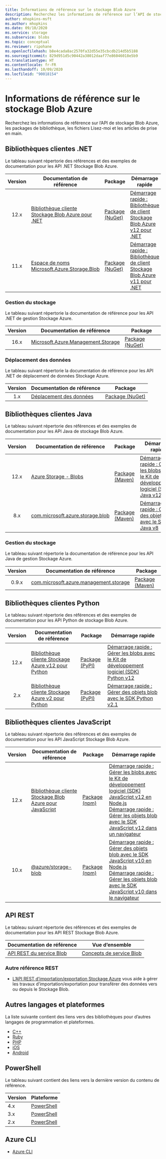 ```yaml
---
title: Informations de référence sur le stockage Blob Azure
description: Recherchez les informations de référence sur l’API de stockage Blob Azure, les fichiers Lisez-moi et les packages de bibliothèque cliente.
author: mhopkins-msft
ms.author: mhopkins
ms.date: 09/10/2020
ms.service: storage
ms.subservice: blobs
ms.topic: conceptual
ms.reviewer: ripohane
ms.openlocfilehash: b8e4cada8ac2570fa32d55e35cbcdb214d5b5188
ms.sourcegitcommit: 829d951d5c90442a38012daaf77e86046018e5b9
ms.translationtype: HT
ms.contentlocale: fr-FR
ms.lasthandoff: 10/09/2020
ms.locfileid: "90018154"
---
```

# <a name="azure-blob-storage-reference"></a>Informations de référence sur le stockage Blob Azure

Recherchez les informations de référence sur l’API de stockage Blob Azure, les packages de bibliothèque, les fichiers Lisez-moi et les articles de prise en main.

## <a name="net-client-libraries"></a>Bibliothèques clientes .NET

Le tableau suivant répertorie des références et des exemples de documentation pour les API .NET Stockage Blob Azure.

|  Version  | Documentation de référence | Package | Démarrage rapide |
| :-------: | ----------------------- | ------- | ---------- |
| 12.x | [Bibliothèque cliente Stockage Blob Azure pour .NET](/dotnet/api/overview/azure/storage.blobs-readme) | [Package (NuGet)](https://www.nuget.org/packages/Azure.Storage.Blobs/) | [Démarrage rapide : Bibliothèque de client Stockage Blob Azure v12 pour .NET](/azure/storage/blobs/storage-quickstart-blobs-dotnet) |
| 11.x | [Espace de noms Microsoft.Azure.Storage.Blob](/dotnet/api/microsoft.azure.storage.blob) | [Package (NuGet)](https://www.nuget.org/packages/Microsoft.Azure.Storage.Blob/) | [Démarrage rapide : Bibliothèque de client Stockage Blob Azure v11 pour .NET](/azure/storage/blobs/storage-quickstart-blobs-dotnet-legacy) |

### <a name="storage-management"></a>Gestion du stockage

Le tableau suivant répertorie la documentation de référence pour les API .NET de gestion Stockage Azure.

|  Version  | Documentation de référence | Package |
| :-------: | ----------------------- | ------- |
| 16.x | [Microsoft.Azure.Management.Storage](/dotnet/api/microsoft.azure.management.storage) | [Package (NuGet)](https://www.nuget.org/packages/Microsoft.Azure.Management.Storage/) |

### <a name="data-movement"></a>Déplacement des données

Le tableau suivant répertorie la documentation de référence pour les API .NET de déplacement de données Stockage Azure.

|  Version  | Documentation de référence | Package |
| :-------: | ----------------------- | ------- |
| 1.x | [Déplacement des données](/dotnet/api/microsoft.azure.storage.datamovement) | [Package (NuGet)](https://www.nuget.org/packages/Microsoft.Azure.Storage.DataMovement/) |

## <a name="java-client-libraries"></a>Bibliothèques clientes Java

Le tableau suivant répertorie des références et des exemples de documentation pour les API Java de stockage Blob Azure.

|  Version  | Documentation de référence | Package | Démarrage rapide |
| :-------: | ----------------------- | ------- | ---------- |
| 12.x | [Azure Storage - Blobs](/java/api/overview/azure/storage-blob-readme) | [Package (Maven)](https://mvnrepository.com/artifact/com.azure/azure-storage-blob) | [Démarrage rapide : Gérer les blobs avec le Kit de développement logiciel (SDK) Java v12](/azure/storage/blobs/storage-quickstart-blobs-java) |
| 8.x | [com.microsoft.azure.storage.blob](/java/api/com.microsoft.azure.storage.blob) | [Package (Maven)](https://mvnrepository.com/artifact/com.microsoft.azure/azure-storage) | [Démarrage rapide : Gérer des objets blob avec le SDK Java v8](/azure/storage/blobs/storage-quickstart-blobs-java-legacy) |

### <a name="storage-management"></a>Gestion du stockage

Le tableau suivant répertorie la documentation de référence pour les API Java de gestion Stockage Azure.

|  Version  | Documentation de référence | Package |
| :-------: | ----------------------- | ------- |
| 0.9.x | [com.microsoft.azure.management.storage](/java/api/overview/azure/storage/management) | [Package (Maven)](https://mvnrepository.com/artifact/com.microsoft.azure/azure-svc-mgmt-storage) |

## <a name="python-client-libraries"></a>Bibliothèques clientes Python

Le tableau suivant répertorie des références et des exemples de documentation pour les API Python de stockage Blob Azure.

|  Version  | Documentation de référence | Package | Démarrage rapide |
| :-------: | ----------------------- | ------- | ---------- |
| 12.x | [Bibliothèque cliente Stockage Azure v12 pour Python](/azure/developer/python/sdk/storage/overview) | [Package (PyPI)](https://pypi.org/project/azure-storage-blob/) | [Démarrage rapide : Gérer les blobs avec le Kit de développement logiciel (SDK) Python v12](/azure/storage/blobs/storage-quickstart-blobs-python) |
| 2.x | [Bibliothèque cliente Stockage Azure v2 pour Python](/azure/developer/python/sdk/storage/overview?view=storage-py-v2&preserve-view=true) | [Package (PyPI)](https://pypi.org/project/azure-storage-blob/2.1.0/) | [Démarrage rapide : Gérer des objets blob avec le SDK Python v2.1](/azure/storage/blobs/storage-quickstart-blobs-python-legacy) |

## <a name="javascript-client-libraries"></a>Bibliothèques clientes JavaScript

Le tableau suivant répertorie des références et des exemples de documentation pour les API JavaScript Stockage Blob Azure.

|  Version  | Documentation de référence | Package | Démarrage rapide |
| :-------: | ----------------------- | ------- | ---------- |
| 12.x | [Bibliothèque cliente Stockage Blob Azure pour JavaScript](/javascript/api/overview/azure/storage-blob-readme) | [Package (npm)](https://www.npmjs.com/package/@azure/storage-blob) | [Démarrage rapide : Gérer les blobs avec le Kit de développement logiciel (SDK) JavaScript v12 en Node.js](/azure/storage/blobs/storage-quickstart-blobs-nodejs) <br/> [Démarrage rapide : Gérer les objets blob avec le SDK JavaScript v12 dans un navigateur](/azure/storage/blobs/quickstart-blobs-javascript-browser) |
| 10.x | [@azure/storage-blob](/javascript/api/@azure/storage-blob/?view=azure-node-legacy&preserve-view=true) | [Package (npm)](https://www.npmjs.com/package/@azure/storage-blob/v/10.5.0) | [Démarrage rapide : Gérer des objets blob avec le SDK JavaScript v10 en Node.js](/azure/storage/blobs/storage-quickstart-blobs-nodejs-legacy) <br/> [Démarrage rapide : Gérer les objets blob avec le SDK JavaScript v10 dans le navigateur](/azure/storage/blobs/storage-quickstart-blobs-javascript-client-libraries-legacy)|

## <a name="rest-apis"></a>API REST

Le tableau suivant répertorie des références et des exemples de documentation pour les API REST Stockage Blob Azure.

| Documentation de référence | Vue d’ensemble |
| ----------------------- | -------- |
| [API REST du service Blob](/rest/api/storageservices/blob-service-rest-api) | [Concepts de service Blob](/rest/api/storageservices/blob-service-concepts) |

### <a name="other-rest-reference"></a>Autre référence REST

- [L’API REST d’importation/exportation Stockage Azure](/rest/api/storageimportexport/) vous aide à gérer les travaux d’importation/exportation pour transférer des données vers ou depuis le Stockage Blob.

## <a name="other-languages-and-platforms"></a>Autres langages et plateformes

La liste suivante contient des liens vers des bibliothèques pour d’autres langages de programmation et plateformes.

- [C++](https://azure.github.io/azure-storage-cpp)
- [Ruby](https://azure.github.io/azure-storage-ruby)
- [PHP](https://azure.github.io/azure-storage-php/)
- [iOS](https://azure.github.io/azure-storage-ios/)
- [Android](https://azure.github.io/azure-storage-android)

## <a name="powershell"></a>PowerShell

Le tableau suivant contient des liens vers la dernière version du contenu de référence.

| Version | Plateforme |
| ------- | -------- |
|  4.x  | [PowerShell](/powershell/module/az.storage/?view=azps-4.6.1&preserve-view=true) |
|  3.x  | [PowerShell](/powershell/module/az.storage/?view=azps-3.8.0&preserve-view=true) |
|  2.x  | [PowerShell](/powershell/module/az.storage/?view=azps-2.8.0&preserve-view=true) |

## <a name="azure-cli"></a>Azure CLI

- [Azure CLI](/cli/azure/storage)
